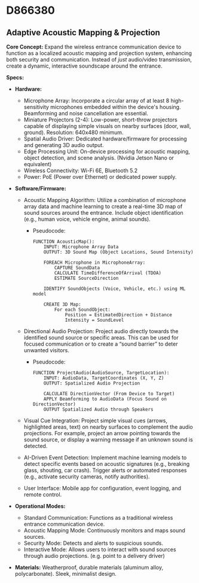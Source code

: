 # D866380

## Adaptive Acoustic Mapping & Projection

**Core Concept:** Expand the wireless entrance communication device to function as a localized acoustic mapping and projection system, enhancing both security and communication. Instead of *just* audio/video transmission, create a dynamic, interactive soundscape around the entrance.

**Specs:**

*   **Hardware:**
    *   Microphone Array: Incorporate a circular array of at least 8 high-sensitivity microphones embedded within the device's housing. Beamforming and noise cancellation are essential.
    *   Miniature Projectors (2-4): Low-power, short-throw projectors capable of displaying simple visuals on nearby surfaces (door, wall, ground). Resolution: 640x480 minimum.
    *   Spatial Audio Driver: Dedicated hardware/firmware for processing and generating 3D audio output.
    *   Edge Processing Unit: On-device processing for acoustic mapping, object detection, and scene analysis. (Nvidia Jetson Nano or equivalent)
    *   Wireless Connectivity: Wi-Fi 6E, Bluetooth 5.2
    *   Power: PoE (Power over Ethernet) or dedicated power supply.

*   **Software/Firmware:**
    *   Acoustic Mapping Algorithm:  Utilize a combination of microphone array data and machine learning to create a real-time 3D map of sound sources around the entrance. Include object identification (e.g., human voice, vehicle engine, animal sounds).
        *   Pseudocode:
            ```
            FUNCTION AcousticMap():
                INPUT: Microphone Array Data
                OUTPUT: 3D Sound Map (Object Locations, Sound Intensity)

                FOREACH Microphone in MicrophoneArray:
                    CAPTURE SoundData
                    CALCULATE TimeDifferenceOfArrival (TDOA)
                    ESTIMATE SourceDirection

                IDENTIFY SoundObjects (Voice, Vehicle, etc.) using ML model

                CREATE 3D Map:
                    For each SoundObject:
                        Position = EstimatedDirection + Distance
                        Intensity = SoundLevel
            ```

    *   Directional Audio Projection:  Project audio directly towards the identified sound source or specific areas.  This can be used for focused communication or to create a “sound barrier” to deter unwanted visitors.
        *   Pseudocode:
            ```
            FUNCTION ProjectAudio(AudioSource, TargetLocation):
                INPUT: AudioData, TargetCoordinates (X, Y, Z)
                OUTPUT: Spatialized Audio Projection

                CALCULATE DirectionVector (From Device to Target)
                APPLY Beamforming to AudioData (Focus Sound on DirectionVector)
                OUTPUT Spatialized Audio through Speakers
            ```

    *   Visual Cue Integration: Project simple visual cues (arrows, highlighted areas, text) on nearby surfaces to complement the audio projections.  For example, project an arrow pointing towards the sound source, or display a warning message if an unknown sound is detected.
    *   AI-Driven Event Detection:  Implement machine learning models to detect specific events based on acoustic signatures (e.g., breaking glass, shouting, car crash). Trigger alerts or automated responses (e.g., activate security cameras, notify authorities).
    *   User Interface: Mobile app for configuration, event logging, and remote control.

*   **Operational Modes:**
    *   Standard Communication: Functions as a traditional wireless entrance communication device.
    *   Acoustic Mapping Mode: Continuously monitors and maps sound sources.
    *   Security Mode:  Detects and alerts to suspicious sounds.
    *   Interactive Mode:  Allows users to interact with sound sources through audio projections. (e.g. point to a delivery driver)

*   **Materials:** Weatherproof, durable materials (aluminum alloy, polycarbonate).  Sleek, minimalist design.